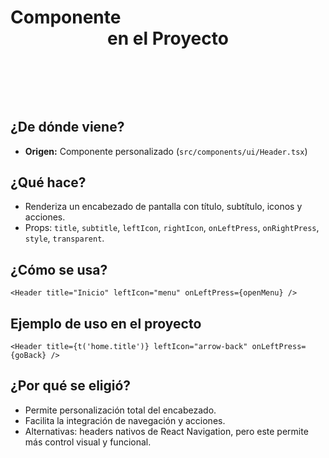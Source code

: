 # Componente <Header> en el Proyecto

## ¿De dónde viene?
- **Origen:** Componente personalizado (`src/components/ui/Header.tsx`)

## ¿Qué hace?
- Renderiza un encabezado de pantalla con título, subtítulo, iconos y acciones.
- Props: `title`, `subtitle`, `leftIcon`, `rightIcon`, `onLeftPress`, `onRightPress`, `style`, `transparent`.

## ¿Cómo se usa?
```tsx
<Header title="Inicio" leftIcon="menu" onLeftPress={openMenu} />
```

## Ejemplo de uso en el proyecto
```tsx
<Header title={t('home.title')} leftIcon="arrow-back" onLeftPress={goBack} />
```

## ¿Por qué se eligió?
- Permite personalización total del encabezado.
- Facilita la integración de navegación y acciones.
- Alternativas: headers nativos de React Navigation, pero este permite más control visual y funcional. 